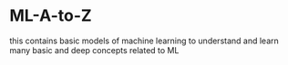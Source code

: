 # ML-A-to-Z
this contains basic models of machine learning to understand and learn many basic and deep concepts related to ML 
